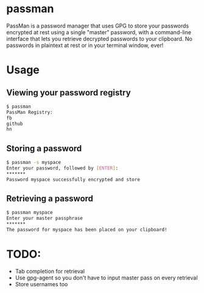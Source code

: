 passman
===

PassMan is a password manager that uses GPG to store your passwords encrypted at rest using a single "master" password, with a command-line interface that lets you retrieve decrypted passwords to your clipboard. No passwords in plaintext at rest or in your terminal window, ever!

# Usage
## Viewing your password registry
```bash
$ passman
PassMan Registry:
fb
github
hn
```
## Storing a password
```bash
$ passman -s myspace
Enter your password, followed by [ENTER]:
*******
Password myspace successfully encrypted and store
```

## Retrieving a password
```bash
$ passman myspace
Enter your master passphrase
*******
The password for myspace has been placed on your clipboard!
```

# TODO:

- Tab completion for retrieval
- Use gpg-agent so you don't have to input master pass on every retrieval
- Store usernames too
